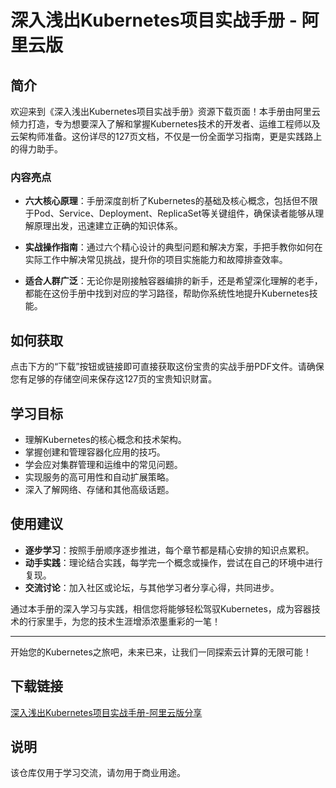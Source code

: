 # 深入浅出Kubernetes项目实战手册 - 阿里云版

## 简介

欢迎来到《深入浅出Kubernetes项目实战手册》资源下载页面！本手册由阿里云倾力打造，专为想要深入了解和掌握Kubernetes技术的开发者、运维工程师以及云架构师准备。这份详尽的127页文档，不仅是一份全面学习指南，更是实践路上的得力助手。

### 内容亮点

- **六大核心原理**：手册深度剖析了Kubernetes的基础及核心概念，包括但不限于Pod、Service、Deployment、ReplicaSet等关键组件，确保读者能够从理解原理出发，迅速建立正确的知识体系。

- **实战操作指南**：通过六个精心设计的典型问题和解决方案，手把手教你如何在实际工作中解决常见挑战，提升你的项目实施能力和故障排查效率。

- **适合人群广泛**：无论你是刚接触容器编排的新手，还是希望深化理解的老手，都能在这份手册中找到对应的学习路径，帮助你系统性地提升Kubernetes技能。

## 如何获取

点击下方的“下载”按钮或链接即可直接获取这份宝贵的实战手册PDF文件。请确保您有足够的存储空间来保存这127页的宝贵知识财富。

## 学习目标

- 理解Kubernetes的核心概念和技术架构。
- 掌握创建和管理容器化应用的技巧。
- 学会应对集群管理和运维中的常见问题。
- 实现服务的高可用性和自动扩展策略。
- 深入了解网络、存储和其他高级话题。

## 使用建议

- **逐步学习**：按照手册顺序逐步推进，每个章节都是精心安排的知识点累积。
- **动手实践**：理论结合实践，每学完一个概念或操作，尝试在自己的环境中进行复现。
- **交流讨论**：加入社区或论坛，与其他学习者分享心得，共同进步。

通过本手册的深入学习与实践，相信您将能够轻松驾驭Kubernetes，成为容器技术的行家里手，为您的技术生涯增添浓墨重彩的一笔！

---

开始您的Kubernetes之旅吧，未来已来，让我们一同探索云计算的无限可能！

## 下载链接
[深入浅出Kubernetes项目实战手册-阿里云版分享](https://pan.quark.cn/s/5974bee60029)

## 说明

该仓库仅用于学习交流，请勿用于商业用途。
